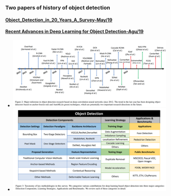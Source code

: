 ### Two papers of history of object detection
#### [Object_Detection_in_20_Years_A_Survey-May/19](https://www.researchgate.net/profile/Zhengxia_Zou/publication/333077580_Object_Detection_in_20_Years_A_Survey/links/5cfe753d299bf13a384c5dd1/Object-Detection-in-20-Years-A-Survey.pdf?_sg%5B0%5D=furij2pvoZYfXs58HweC1pPDJ4WA8eI3zkd70-ueN7m_keBL2F_yVUXRhnWIXmuJ1AGvv_w3OI941tTzpEa2Zw._mGvL0cvZ-IPITDKA8l37TwXosK7REc8r1StCmPJCAhkX1OK6xl4XgqtXSrzatZt33gq-_y0Mym5r8pzN_-vIg&_sg%5B1%5D=qZSAkgkfDdYotIvf_KW3AmOgKNFZsdd0E8t88i2PN9JVQoQ01Ph1CZfsD6Td2V4NQAI4xQkossJvvhxERPxu26RXL9KF2l0h7CazF-w2B4_I._mGvL0cvZ-IPITDKA8l37TwXosK7REc8r1StCmPJCAhkX1OK6xl4XgqtXSrzatZt33gq-_y0Mym5r8pzN_-vIg&_iepl=)
#### [Recent Advances in Deep Learning for Object Detection-Agu/19](https://arxiv.org/pdf/1908.03673v1.pdf)

- ![Major milestons of od](asserts/mileston-object-detection.png)
- ![Taxonomy of key methodologies in the survey](asserts/object-detection-taxonomy.png)
